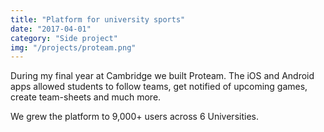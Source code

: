 ```yaml
---
title: "Platform for university sports"
date: "2017-04-01"
category: "Side project"
img: "/projects/proteam.png"
---
```


During my final year at Cambridge we built Proteam. The iOS and Android apps allowed students to follow teams, get notified of upcoming games, create team-sheets and much more.

We grew the platform to 9,000+ users across 6 Universities.
